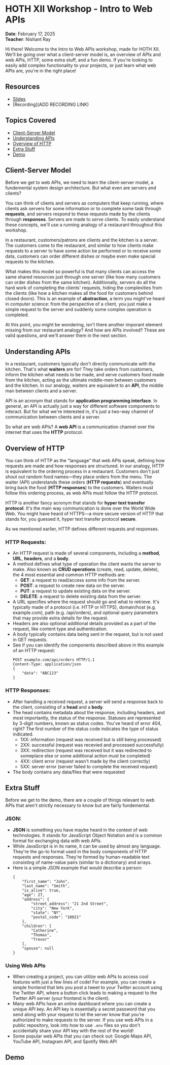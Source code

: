 # HOTH XII Workshop - Intro to Web APIs

**Date**: February 17, 2025<br>
**Teacher**: Nishant Ray

Hi there! Welcome to the Intro to Web APIs workshop, made for HOTH XII. We'll be going over what a client-server model is, an overview of APIs and web APIs, HTTP, some extra stuff, and a fun demo.  If you're looking to easily add complex functionality to your projects, or just learn what web APIs are, you're in the right place!

## Resources
- [Slides](https://tinyurl.com/web-apis-slides)
- [Recording](ADD RECORDING LINK)

## Topics Covered
- [Client-Server Model](#client-server-model)
- [Understanding APIs](#understanding-apis)
- [Overview of HTTP](#overview-of-http)
- [Extra Stuff](#extra-stuff)
- [Demo](#demo)
  
## Client-Server Model
Before we get to web APIs, we need to learn the client-server model, a fundemental system design architecture. But what even are servers and clients? 

You can think of clients and servers as computers that keep running, where clients ask servers for some information or to complete some task through **requests**, and servers respond to these requests made by the clients through **responses**. Servers are made to *serve* clients. To easily understand these concepts, we'll use a running analogy of a restaurant throughout this workshop.

In a restaurant, customers/patrons are clients and the kitchen is a server. The customers come to the restaurant, and similar to how clients make requests to a server to have some action be performed or to receive some data, customers can order different dishes or maybe even make special requests to the kitchen.

What makes this model so powerful is that many clients can access the same shared resources just through one server (like how many customers can order dishes from the same kitchen). Additionally, servers do all the hard work of completing the clients' requests, hiding the complexities from the clients (like how a kitchen makes all the food for customers behind closed doors). This is an example of **abstraction**, a term you might've heard in computer science: from the perspective of a client, you just make a simple request to the server and suddenly some complex operation is completed.

At this point, you might be wondering, isn't there another imporant element missing from our restaurant analogy? And how are APIs involved? These are valid questions, and we'll answer them in the next section.

## Understanding APIs
In a restaurant, customers typically don't directly communicate with the kitchen. That's what **waiters** are for! They take orders from customers, inform the kitchen what needs to be made, and serve customers food made from the kitchen, acting as the ultimate middle-men between customers and the kitchen. In our analogy, waiters are equivalent to an **API**, the middle man between clients and a server.

API is an acronym that stands for **application programming interface**. In general, an API is actually just a way for different software components to interact. But for what we're interested in, it's just a two-way channel of communication between clients and a server.

So what are web APIs? A **web API** is a communication channel over the internet that uses the **HTTP** protocol.

## Overview of HTTP
You can think of HTTP as the "language" that web APIs speak, defining how requests are made and how responses are structured. In our analogy, HTTP is equivalent to the ordering process in a restaurant. Customers don't just shout out random food names—they place orders from the menu. The waiter (API) understands these orders (**HTTP requests**) and eventually bring back the food (**HTTP responses**) to the customers. Waiters must follow this ordering process, as web APIs must follow the HTTP protocol.

HTTP is another fancy acronym that stands for **hyper text transfer protocol**. It's the main way communication is done over the World Wide Web. You might have heard of HTTPS—a more secure version of HTTP that stands for, you guessed it, hyper text transfer protocol **secure**.

As we mentioned earlier, HTTP defines different requests and responses.

### HTTP Requests:
- An HTTP request is made of several components, including a **method**, **URL**, **headers**, and a **body**.
- A method defines what type of operation the client wants the server to make. Also known as **CRUD operations** (create, read, update, delete), the 4 most essential and common HTTP methods are:
    - **GET**: a request to read/access some info from the server.
    - **POST**: a request to create new data on the server.
    - **PUT**: a request to update existing data on the server.
    - **DELETE**: a request to delete existing data from the server.
- A URL specifies where the request should go and what to retrieve. It's typically made of a protocol (i.e. HTTP or HTTPS), domain/host (e.g. example.com), path (e.g. /api/orders), and optional query parameters that may provide extra details for the request.
- Headers are also optional additional details provided as a part of the request, like content type and authentication.
- A body typically contains data being sent in the request, but is not used in GET requests.
- See if you can identify the components described above in this example of an HTTP request:
    ```
    POST example.com/api/orders HTTP/1.1
    Content-Type: application/json
    {
        "data": "ABC123"
    }
    ```

### HTTP Responses:
- After handling a received request, a server will send a response back to the client, consisting of a **head** and a **body**.
- The head contains metadata about the response, including headers, and most importantly, the status of the response. Statuses are represented by 3-digit numbers, known as status codes. You've heard of error 404, right? The first number of the status code indicates the type of status indicated.
    - 1XX: information (request was received but is still being processed)
    - 2XX: successful (request was recevied and processed successfully)
    - 3XX: redirection (request was received but it was redirected to someplace else or some additional action must be completed)
    - 4XX: client error (request wasn't made by the client correctly)
    - 5XX: server error (server failed to complete the received request)
- The body contains any data/files that were requested

## Extra Stuff
Before we get to the demo, there are a couple of things relevant to web APIs that aren't strictly necessary to know but are fairly fundemental.

### JSON:
- **JSON** is something you have maybe heard in the context of web technologies. It stands for JavaScript Object Notation and is a common format for exchanging data with web APIs.
- While JavaScript is in its name, it can be used by almost any language. They're the go-to format used in the body components of HTTP requests and responses. They're formed by human-readable text consisting of name-value pairs (similar to a dictionary) and arrays.
- Here is a simple JSON example that would describe a person:
    ```
    {
        "first_name": "John",
        "last_name": "Smith",
        "is_alive": true,
        "age": 27,
        "address": {
            "street_address": "21 2nd Street",
            "city": "New York",
            "state": "NY",
            "postal_code": "10021"
        },
        "children": [
            "Catherine",
            "Thomas",
            "Trevor"
        ],
        "spouse": null
    }
    ```

### Using Web APIs
- When creating a project, you can utilize web APIs to access cool features with just a few lines of code! For example, you can create a simple frontend that lets you post a tweet to your Twitter account using the Twitter API, where a button click leads to making a request to the Twitter API server (your frontend is the client).
- Many web APIs have an online dashboard where you can create a unique API key. An API key is essentially a secret password that you send along with your request to let the server know that you're authorized to make requests to the server. If you use web APIs in a public repository, look into how to use `.env` files so you don't accidentally share your API key with the rest of the world!
- Some popular web APIs that you can check out: Google Maps API, YouTube API, Instagram API, and Spotify Web API

## Demo
